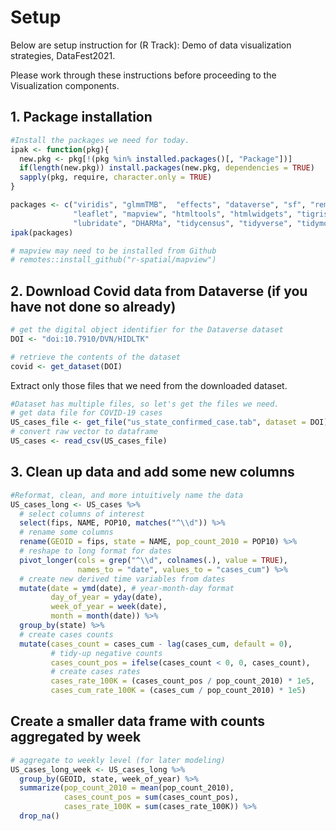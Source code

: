 # Setup

Below are setup instruction for (R Track): Demo of data visualization strategies, DataFest2021.

Please work through these instructions before proceeding to the Visualization components.

## 1. Package installation

```r
#Install the packages we need for today. 
ipak <- function(pkg){
  new.pkg <- pkg[!(pkg %in% installed.packages()[, "Package"])]
  if(length(new.pkg)) install.packages(new.pkg, dependencies = TRUE)
  sapply(pkg, require, character.only = TRUE)
}

packages <- c("viridis", "glmmTMB",  "effects", "dataverse", "sf", "remotes",
              "leaflet", "mapview", "htmltools", "htmlwidgets", "tigris",   
              "lubridate", "DHARMa", "tidycensus", "tidyverse", "tidymodels")
ipak(packages)

# mapview may need to be installed from Github
# remotes::install_github("r-spatial/mapview")
```

## 2. Download Covid data from Dataverse (if you have not done so already)

```r
# get the digital object identifier for the Dataverse dataset
DOI <- "doi:10.7910/DVN/HIDLTK"

# retrieve the contents of the dataset
covid <- get_dataset(DOI)
```

Extract only those files that we need from the downloaded dataset.

```r
#Dataset has multiple files, so let's get the files we need.
# get data file for COVID-19 cases
US_cases_file <- get_file("us_state_confirmed_case.tab", dataset = DOI)
# convert raw vector to dataframe
US_cases <- read_csv(US_cases_file)
```

## 3. Clean up data and add some new columns 

```r
#Reformat, clean, and more intuitively name the data
US_cases_long <- US_cases %>%
  # select columns of interest
  select(fips, NAME, POP10, matches("^\\d")) %>% 
  # rename some columns
  rename(GEOID = fips, state = NAME, pop_count_2010 = POP10) %>%
  # reshape to long format for dates
  pivot_longer(cols = grep("^\\d", colnames(.), value = TRUE), 
               names_to = "date", values_to = "cases_cum") %>%
  # create new derived time variables from dates 
  mutate(date = ymd(date), # year-month-day format
         day_of_year = yday(date),
         week_of_year = week(date),
         month = month(date)) %>% 
  group_by(state) %>% 
  # create cases counts
  mutate(cases_count = cases_cum - lag(cases_cum, default = 0),
         # tidy-up negative counts
         cases_count_pos = ifelse(cases_count < 0, 0, cases_count),
         # create cases rates
         cases_rate_100K = (cases_count_pos / pop_count_2010) * 1e5,
         cases_cum_rate_100K = (cases_cum / pop_count_2010) * 1e5)
```

## Create a smaller data frame with counts aggregated by week

```r
# aggregate to weekly level (for later modeling)
US_cases_long_week <- US_cases_long %>%
  group_by(GEOID, state, week_of_year) %>%
  summarize(pop_count_2010 = mean(pop_count_2010),
            cases_count_pos = sum(cases_count_pos), 
            cases_rate_100K = sum(cases_rate_100K)) %>% 
  drop_na()
```
